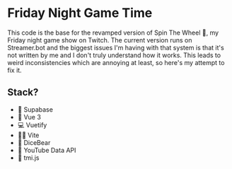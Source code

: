 # Friday Night Game Time

This code is the base for the revamped version of Spin The Wheel 🎡, my Friday night game show on Twitch. 
The current version runs on Streamer.bot and the biggest issues I'm having with that system
is that it's not written by me and I don't truly understand how it works. This leads to
weird inconsistencies which are annoying at least, so here's my attempt to fix it.

## Stack?
* 🧮 Supabase
* 🔌 Vue 3
* 💻 Vuetify
* 🏇🏻 Vite
* 🐻 DiceBear
* 🎥 YouTube Data API
* 🌟 tmi.js